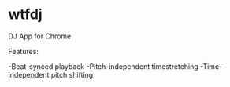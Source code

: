 # wtfdj

DJ App for Chrome

Features:

-Beat-synced playback
-Pitch-independent timestretching
-Time-independent pitch shifting